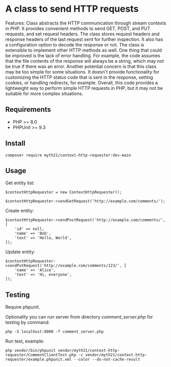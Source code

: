 # A class to send HTTP requests

Features:
Class abstracts the HTTP communication through stream contexts in PHP.
It provides convenient methods to send GET, POST, and PUT requests, and set request headers.
The class stores request headers and response headers of the last request sent for further inspection.
It also has a configuration option to decode the response or not.
The class is extensible to implement other HTTP methods as well.
One thing that could be improved is the lack of error handling.
For example, the code assumes that the file contents of the response will always be a string, which may not be true if there was an error.
Another potential concern is that this class may be too simple for some situations.
It doesn't provide functionality for customizing the HTTP status code that is sent in the response, setting cookies, or handling redirects, for example.
Overall, this code provides a lightweight way to perform simple HTTP requests in PHP, but it may not be suitable for more complex situations.

## Requirements

* PHP >= 8.0
* PHPUnit >= 9.3

## Install

```
composer require myth21/context-http-requester:dev-main
```

## Usage

Get entity list:
```
$contextHttpRequester = new ContextHttpRequester();

$contextHttpRequester->sendGetRequest('http://example.com/comments/');
```

Create entity:
```
$contextHttpRequester->sendPostRequest('http://example.com/comments/', [
    'id' => null,
    'name' => 'Bob',
    'text' => 'Hello, World',
]);
```

Update entity:
```
$contextHttpRequester->sendPutRequest('http://example.com/comments/123/', [
    'name' => 'Alice',
    'text' => 'Hi, everyone',
]);
```

## Testing

Require phpunit.

Optionality you can run server from directory _comment_server.php_ for testing by command:
```
php -S localhost:8000 -f comment_server.php
```

Run test, example:
```
php vendor/bin/phpunit vendor/myth21/context-http-requester/CommentClientTest.php -c vendor/myth21/context-http-requester/example.phpunit.xml --color --do-not-cache-result
```